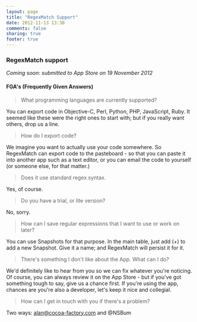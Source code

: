 ```yaml
---
layout: page
title: "RegexMatch Support"
date: 2012-11-13 13:30
comments: false
sharing: true
footer: true
---
```

### RegexMatch support ###

_Coming soon: submitted to App Store on 19 November 2012_

#### FGA's (Frequently Given Answers)

> What programming languages are currently supported?

You can export code in Objective-C, Perl, Python, PHP, JavaScript, Ruby.  It seemed like these were the right ones to start with; but if you really want others, drop us a line.

> How do I export code?

We imagine you want to actually use your code somewhere.  So RegexMatch can export code to the pasteboard - so that you can paste it into another app such as a text editor, or you can email the code to yourself (or someone else, for that matter.)

> Does it use standard regex syntax.

Yes, of course.

> Do you have a trial, or lite version?

No, sorry.

> How can I save regular expressions that I want to use or work on later?

You can use Snapshots for that purpose.  In the main table, just add (+) to add a new Snapshot.  Give it a name; and RegexMatch will persist it for it.

> There's something I don't like about the App.  What can I do?

We'd definitely like to hear from you so we can fix whatever you're noticing.  Of course, you can always review it on the App Store - but if you've got something tough to say, give us a chance first.  If you're using the app, chances are you're also a developer, let's keep it nice and collegial.

> How can I get in touch with you if there's a problem?

Two ways: alan@cocoa-factory.com and @NSBum